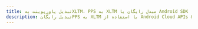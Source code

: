 ---title: تبدیل پاورپوینت بهXLTM، PPS به XLTM مبدل رایگان یا Android SDKdescription: تبدیل رایگانPPS به XLTM با استفاده از Android Cloud APIs & SDK. همچنین اسناد Microsoft PowerPoint را در Cloud ایجاد، ویرایش و رندر کنید.---